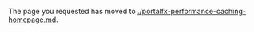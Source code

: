 <!-- TODO:  deprecate this document by removing it.  It has been  replaced by portalfx-performance-caching-homepage.md -->

The page you requested has moved to [./portalfx-performance-caching-homepage.md](./portalfx-performance-caching-homepage.md). 

